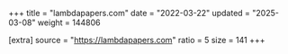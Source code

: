 +++
title = "lambdapapers.com"
date = "2022-03-22"
updated = "2025-03-08"
weight = 144806

[extra]
source = "https://lambdapapers.com"
ratio = 5
size = 141
+++
